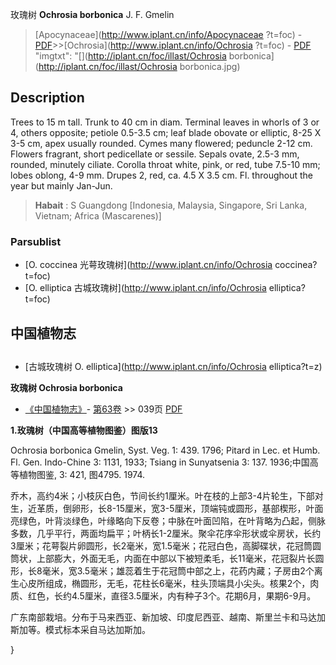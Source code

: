 玫瑰树 **Ochrosia borbonica** J. F. Gmelin

> [Apocynaceae](http://www.iplant.cn/info/Apocynaceae ?t=foc) - [PDF](http://iplant.cn/foc/pdf/Apocynaceae.pdf)>>[Ochrosia](http://www.iplant.cn/info/Ochrosia ?t=foc) - [PDF](http://www.iplant.cn/foc/pdf/Ochrosia.pdf)
  "imgtxt": "[](http://iplant.cn/foc/illast/Ochrosia borbonica](http://iplant.cn/foc/illast/Ochrosia borbonica.jpg)

## Description

Trees to 15 m tall. Trunk to 40 cm in diam. Terminal leaves in whorls of 3 or 4, others opposite; petiole 0.5-3.5 cm; leaf blade obovate or elliptic, 8-25 X 3-5 cm, apex usually rounded. Cymes many flowered; peduncle 2-12 cm. Flowers fragrant, short pedicellate or sessile. Sepals ovate, 2.5-3 mm, rounded, minutely ciliate. Corolla throat white, pink, or red, tube 7.5-10 mm; lobes oblong, 4-9 mm. Drupes 2, red, ca. 4.5 X 3.5 cm. Fl. throughout the year but mainly Jan-Jun.

> **Habait** : 
> S Guangdong [Indonesia, Malaysia, Singapore, Sri Lanka, Vietnam; Africa (Mascarenes)]

### Parsublist

* [O.  coccinea  光萼玫瑰树](http://www.iplant.cn/info/Ochrosia coccinea?t=foc)
* [O.  elliptica  古城玫瑰树](http://www.iplant.cn/info/Ochrosia elliptica?t=foc)

## 中国植物志

## 
* [古城玫瑰树  O.  elliptica](http://www.iplant.cn/info/Ochrosia elliptica?t=z)

**玫瑰树 Ochrosia borbonica**

* [《中国植物志》](http://www.iplant.cn/frps)- [第63卷](http://www.iplant.cn/frps/vol/63) >> 039页 [PDF](http://www.iplant.cn/frps/pdf/63/039.pdf)

**1.玫瑰树（中国高等植物图鉴）图版13**

Ochrosia borbonica Gmelin, Syst. Veg. 1: 439. 1796; Pitard in Lec. et Humb. Fl. Gen. Indo-Chine 3: 1131, 1933; Tsiang in Sunyatsenia 3: 137. 1936;中国高等植物图鉴, 3: 421, 图4795. 1974.

乔木，高约4米；小枝灰白色，节间长约1厘米。叶在枝的上部3-4片轮生，下部对生，近革质，倒卵形，长8-15厘米，宽3-5厘米，顶端钝或圆形，基部楔形，叶面亮绿色，叶背淡绿色，叶缘略向下反卷；中脉在叶面凹陷，在叶背略为凸起，侧脉多数，几乎平行，两面均扁平；叶柄长1-2厘米。聚伞花序伞形状或伞房状，长约3厘米；花萼裂片卵圆形，长2毫米，宽1.5毫米；花冠白色，高脚碟状，花冠筒圆筒状，上部膨大，外面无毛，内面在中部以下被短柔毛，长11毫米，花冠裂片长圆形，长8毫米，宽3.5毫米；雄蕊着生于花冠筒中部之上，花药内藏；子房由2个离生心皮所组成，椭圆形，无毛，花柱长6毫米，柱头顶端具小尖头。核果2个，肉质、红色，长约4.5厘米，直径3.5厘米，内有种子3个。花期6月，果期6-9月。

广东南部栽培。分布于马来西亚、新加坡、印度尼西亚、越南、斯里兰卡和马达加斯加等。模式标本采自马达加斯加。

}